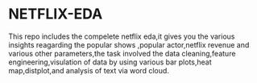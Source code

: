 # NETFLIX-EDA
This repo includes the compelete netflix eda,it gives you the various insights reagarding the popular shows ,popular actor,netflix revenue and various other parameters,the task involved the data cleaning,feature engineering,visulation of data by using various bar plots,heat map,distplot,and analysis of text via word cloud.
